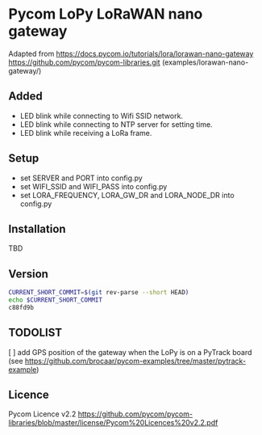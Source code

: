 # Pycom LoPy LoRaWAN nano gateway

Adapted from https://docs.pycom.io/tutorials/lora/lorawan-nano-gateway
https://github.com/pycom/pycom-libraries.git
(examples/lorawan-nano-gateway/)

## Added
* LED blink while connecting to Wifi SSID network.
* LED blink while connecting to NTP server for setting time.
* LED blink while receiving a LoRa frame.


## Setup
* set SERVER and PORT into config.py
* set WIFI_SSID and WIFI_PASS into config.py
* set LORA_FREQUENCY, LORA_GW_DR and LORA_NODE_DR into config.py

## Installation
TBD

## Version

```bash
CURRENT_SHORT_COMMIT=$(git rev-parse --short HEAD)
echo $CURRENT_SHORT_COMMIT
c88fd9b
```

## TODOLIST
[ ] add GPS position of the gateway when the LoPy is on a PyTrack board (see https://github.com/brocaar/pycom-examples/tree/master/pytrack-example)

## Licence
Pycom Licence v2.2 
https://github.com/pycom/pycom-libraries/blob/master/license/Pycom%20Licences%20v2.2.pdf
